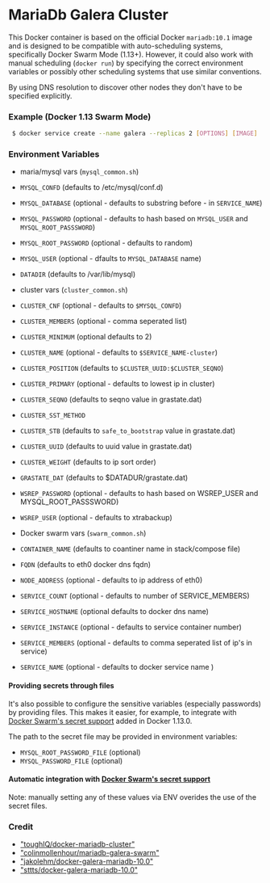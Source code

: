 # MariaDb Galera Cluster

This Docker container is based on the official Docker `mariadb:10.1` image and is designed to be
compatible with auto-scheduling systems, specifically Docker Swarm Mode (1.13+).
However, it could also work with manual scheduling (`docker run`) by specifying the correct
environment variables or possibly other scheduling systems that use similar conventions.

By using DNS resolution to discover other nodes they don't have to be specified explicitly. 

### Example (Docker 1.13 Swarm Mode)

```bash
 $ docker service create --name galera --replicas 2 [OPTIONS] [IMAGE] 
```

### Environment Variables

 - maria/mysql vars (`mysql_common.sh`) 
 - `MYSQL_CONFD` (defaults to /etc/mysql/conf.d)
 - `MYSQL_DATABASE` (optional - defaults to substring before - in `SERVICE_NAME`)
 - `MYSQL_PASSWORD` (optional - defaults to hash based on `MYSQL_USER` and `MYSQL_ROOT_PASSSWORD`)
 - `MYSQL_ROOT_PASSWORD` (optional - defaults to random)
 - `MYSQL_USER` (optional - dfaults to `MYSQL_DATABASE` name)
 - `DATADIR` (defaults to /var/lib/mysql)

 - cluster vars (`cluster_common.sh`)
 - `CLUSTER_CNF` (optional - defaults to `$MYSQL_CONFD`)
 - `CLUSTER_MEMBERS` (optional - comma seperated list)
 - `CLUSTER_MINIMUM` (optional defaults to 2)
 - `CLUSTER_NAME` (optional - defaults to `$SERVICE_NAME-cluster`)
 - `CLUSTER_POSITION` (defaults to `$CLUSTER_UUID:$CLUSTER_SEQNO`)
 - `CLUSTER_PRIMARY` (optional - defaults to lowest ip in cluster)
 - `CLUSTER_SEQNO` (defaults to seqno value in grastate.dat)
 - `CLUSTER_SST_METHOD`
 - `CLUSTER_STB` (defaults to `safe_to_bootstrap` value in grastate.dat)
 - `CLUSTER_UUID` (defaults to uuid value in grastate.dat)
 - `CLUSTER_WEIGHT` (defaults to ip sort order)
 - `GRASTATE_DAT` (defaults to $DATADUR/grastate.dat)
 - `WSREP_PASSWORD` (optional - defaults to hash based on WSREP_USER and MYSQL_ROOT_PASSSWORD)
 - `WSREP_USER` (optional - defaults to xtrabackup)


 - Docker swarm vars (`swarm_common.sh`)
 - `CONTAINER_NAME` (defaults to coantiner name in stack/compose file)
 - `FQDN` (defaults to eth0 docker dns fqdn)
 - `NODE_ADDRESS` (optional - defaults to ip address of eth0)
 - `SERVICE_COUNT` (optional - defaults to number of SERVICE_MEMBERS)
 - `SERVICE_HOSTNAME` (optional defaults to docker dns name)
 - `SERVICE_INSTANCE` (optional - defaults to service container number)
 - `SERVICE_MEMBERS` (optional - defaults to comma seperated list of ip's in service)
 - `SERVICE_NAME` (optional - defaults to docker service name )


#### Providing secrets through files

It's also possible to configure the sensitive variables (especially passwords)
by providing files. This makes it easier, for example, to integrate with
[Docker Swarm's secret support](https://docs.docker.com/engine/swarm/secrets/)
added in Docker 1.13.0.

The path to the secret file may be provided in environment variables:
- `MYSQL_ROOT_PASSWORD_FILE` (optional)
- `MYSQL_PASSWORD_FILE` (optional)

#### Automatic integration with [Docker Swarm's secret support](https://docs.docker.com/engine/swarm/secrets/)

Note: manually setting any of these values via ENV overides the use of the secret files.

### Credit
 - ["toughIQ/docker-mariadb-cluster"](https://github.com/toughIQ/docker-mariadb-cluster) 
 - ["colinmollenhour/mariadb-galera-swarm"](https://github.com/colinmollenhour/mariadb-galera-swarm)
 - ["jakolehm/docker-galera-mariadb-10.0"](https://github.com/jakolehm/docker-galera-mariadb-10.0)
 - ["sttts/docker-galera-mariadb-10.0"](https://github.com/sttts/docker-galera-mariadb-10.0)

